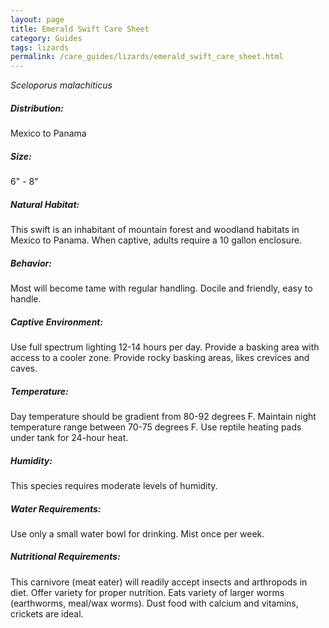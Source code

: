 ```yaml
---
layout: page
title: Emerald Swift Care Sheet
category: Guides
tags: lizards
permalink: /care_guides/lizards/emerald_swift_care_sheet.html
---
```


*Sceloporus malachiticus*

##### Distribution:

Mexico to Panama

##### Size:

6" - 8"

##### Natural Habitat:

This swift is an inhabitant of mountain forest and woodland habitats in Mexico to Panama. When captive, adults require a 10 gallon enclosure.

##### Behavior:

Most will become tame with regular handling. Docile and friendly, easy to handle.

##### Captive Environment:

Use full spectrum lighting 12-14 hours per day. Provide a basking area with access to a cooler zone. Provide rocky basking areas, likes crevices and caves.

##### Temperature:

Day temperature should be gradient from 80-92 degrees F. Maintain night temperature range between 70-75 degrees F. Use reptile heating pads under tank for 24-hour heat.

##### Humidity:

This species requires moderate levels of humidity.

##### Water Requirements:

Use only a small water bowl for drinking. Mist once per week.

##### Nutritional Requirements:

This carnivore (meat eater) will readily accept insects and arthropods in diet. Offer variety for proper nutrition. Eats variety of larger worms (earthworms, meal/wax worms). Dust food with calcium and vitamins, crickets are ideal.